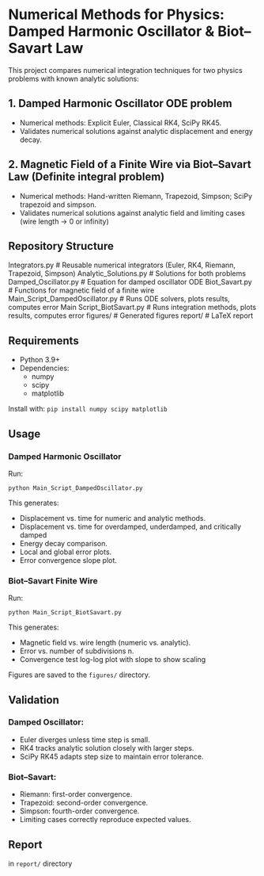 # Numerical Methods for Physics: Damped Harmonic Oscillator & Biot–Savart Law

This project compares numerical integration techniques for two physics problems with known analytic solutions:

## 1. Damped Harmonic Oscillator ODE problem

- Numerical methods: Explicit Euler, Classical RK4, SciPy RK45.
- Validates numerical solutions against analytic displacement and energy decay.
  
## 2. Magnetic Field of a Finite Wire via Biot–Savart Law (Definite integral problem)

- Numerical methods: Hand-written Riemann, Trapezoid, Simpson; SciPy trapezoid and simpson.
- Validates numerical solutions against analytic field and limiting cases (wire length -> 0 or infinity)

## Repository Structure

Integrators.py                    # Reusable numerical integrators (Euler, RK4, Riemann, Trapezoid, Simpson)
Analytic_Solutions.py             # Solutions for both problems
Damped_Oscillator.py              # Equation for damped oscillator ODE
Biot_Savart.py                    # Functions for magnetic field of a finite wire
Main_Script_DampedOscillator.py   # Runs ODE solvers, plots results, computes error
Main Script_BiotSavart.py         # Runs integration methods, plots results, computes error
figures/                          # Generated figures
report/                           # LaTeX report

## Requirements

- Python 3.9+
- Dependencies:
  - numpy
  - scipy
  - matplotlib

Install with:
`pip install numpy scipy matplotlib`

## Usage

### Damped Harmonic Oscillator

Run:

`python Main_Script_DampedOscillator.py`

This generates:

- Displacement vs. time for numeric and analytic methods.
- Displacement vs. time for overdamped, underdamped, and critically damped
- Energy decay comparison.
- Local and global error plots.
- Error convergence slope plot.

### Biot–Savart Finite Wire

Run:

`python Main_Script_BiotSavart.py`

This generates:

- Magnetic field vs. wire length (numeric vs. analytic).
- Error vs. number of subdivisions n.
- Convergence test log-log plot with slope to show scaling

Figures are saved to the `figures/` directory.

## Validation

### Damped Oscillator:

- Euler diverges unless time step is small.
- RK4 tracks analytic solution closely with larger steps.
- SciPy RK45 adapts step size to maintain error tolerance.
  
### Biot–Savart:

- Riemann: first-order convergence.
- Trapezoid: second-order convergence.
- Simpson: fourth-order convergence.
- Limiting cases correctly reproduce expected values.

## Report
in `report/` directory



